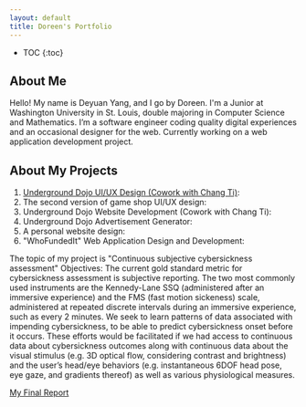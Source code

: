 ```yaml
---
layout: default
title: Doreen's Portfolio
---
```


* TOC
{:toc}

## About Me

Hello! My name is Deyuan Yang, and I go by Doreen. I'm a Junior at Washington University in St. Louis, double majoring in Computer Science and Mathematics. I’m a software engineer coding quality digital experiences and an occasional designer for the web. Currently working on a web application development project. 

## About My Projects
1. [Underground Dojo UI/UX Design (Cowork with Chang Ti)](https://github.com/Jasonti20/UndergrounDojo):
2. The second version of game shop UI/UX design: 
3. Underground Dojo Website Development (Cowork with Chang Ti): 
4. Underground Dojo Advertisement Generator: 
5. A personal website design: 
6. "WhoFundedIt" Web Application Design and Development: 


The topic of my project is "Continuous subjective cybersickness assessment"
Objectives: The current gold standard metric for cybersickness assessment is subjective reporting. The two most commonly used instruments are the Kennedy-Lane SSQ (administered after an immersive experience) and the FMS (fast motion sickeness) scale, administered at repeated discrete intervals during an immersive experience, such as every 2 minutes. We seek to learn patterns of data associated with impending cybersickness, to be able to predict cybersickness onset before it occurs. These efforts would be facilitated if we had access to continuous data about cybersickness outcomes along with continuous data about the visual stimulus (e.g. 3D optical flow, considering contrast and brightness) and the user’s head/eye behaviors (e.g. instantaneous 6DOF head pose, eye gaze, and gradients thereof) as well as various physiological measures.

[My Final Report](files/finalreport.pdf)


